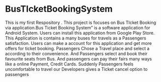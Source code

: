 # BusTIcketBookingSystem
This is my first Respository . This project is focuses on Bus TIcket Booking via application.Bus Ticket Booking System” is a software application for Android System.   Users can install this application from Google Play Store. This Application is contains a many buses for travels as a Passengers satisfaction. Users can make a account for this application and get more offers for ticket booking. Passengers Chose a Travel place and select a according to their convenience. And Passengers select and book their favourite seats from Bus. And passengers can pay their fairs many ways like a online Payment, Credit Cards. Suddenly Passengers feels uncomfortable to travel our Developers gives a Ticket cancel option to passengers
